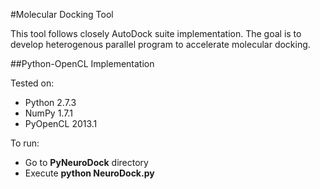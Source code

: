 #Molecular Docking Tool

This tool follows closely AutoDock suite implementation. The goal is to develop heterogenous parallel program to accelerate molecular docking.

##Python-OpenCL Implementation

Tested on:
* Python 2.7.3
* NumPy 1.7.1
* PyOpenCL 2013.1

To run:
* Go to **PyNeuroDock** directory
* Execute **python NeuroDock.py**

